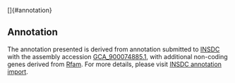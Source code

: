 []{#annotation}

Annotation
----------

The annotation presented is derived from annotation submitted to
[INSDC](http://www.insdc.org) with the assembly accession
[GCA\_900074885.1](http://www.ebi.ac.uk/ena/data/view/GCA_900074885.1),
with additional non-coding genes derived from
[Rfam](http://rfam.xfam.org/). For more details, please visit [INSDC
annotation
import](http://ensemblgenomes.org/info/data/insdc_annotation).
